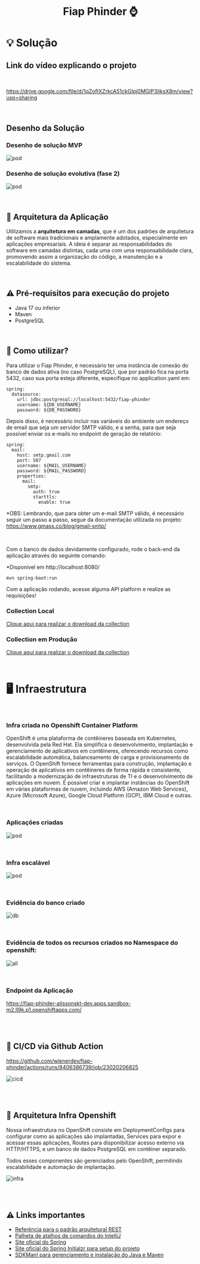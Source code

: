 <h1 align="center">
Fiap Phinder ⌚
</h1>

# 💡 Solução

## Link do vídeo explicando o projeto

<br>

https://drive.google.com/file/d/1qZofIXZrkcA51ckGIpj0MGIP3IiksX8m/view?usp=sharing

<br>

## Desenho da Solução

### Desenho de solução MVP
![pod](/assets/images/Mvp1.jpg)

### Desenho de solução evolutiva (fase 2)
![pod](/assets/images/Mvp2.png)

<br>

## 🧮 Arquitetura da Aplicação

Utilizamos a <b>arquitetura em camadas</b>, que é um dos padrões de arquitetura de software mais tradicionais e amplamente adotados, especialmente em aplicações empresariais. A ideia é separar as responsabilidades do software em camadas distintas, cada uma com uma responsabilidade clara, promovendo assim a organização do código, a manutenção e a escalabilidade do sistema.

<br>

## ⚠ Pré-requisitos para execução do projeto

* Java 17 ou inferior
* Maven
* PostgreSQL

<br>

## 📌 Como utilizar?

Para utilizar o Fiap Phinder, é necessário ter uma instância de conexão do banco de dados ativa (no caso PostgreSQL), que por padrão fica na porta 5432, caso sua porta esteja diferente, especifique no application.yaml em:

```
spring:
  datasource:
    url: jdbc:postgresql://localhost:5432/fiap-phinder
    username: ${DB_USERNAME}
    password: ${DB_PASSWORD}
```

Depois disso, é necessário incluir nas variáveis do ambiente um endereço de email que seja um servidor SMTP válido, e a senha, para que seja possível enviar os e-mails no endpoint de geração de relatório:

```
spring:
  mail:
    host: smtp.gmail.com
    port: 587
    username: ${MAIL_USERNAME}
    password: ${MAIL_PASSWORD}
    properties:
      mail:
        smtp:
          auth: true
          starttls:
            enable: true
```

*OBS: Lembrando, que para obter um e-mail SMTP válido, é necessário seguir um passo a passo, segue da documentação utilizada no projeto: https://www.gmass.co/blog/gmail-smtp/

<br>

Com o banco de dados devidamente configurado, rode o back-end da aplicação através do seguinte comando:

*Disponível em http://localhost:8080/

```
mvn spring-boot:run 
```

Com a aplicação rodando, acesse alguma API platform e realize as requisições!

### Collection Local

[Clique aqui para realizar o download da collection](https://github.com/wienerdev/fiap-phinder/blob/main/assets/collections/FIAP-Phinder-LOCAL.postman_collection.json)

### Collection em Produção

[Clique aqui para realizar o download da collection](https://github.com/wienerdev/fiap-phinder/blob/main/assets/collections/FIAP-Phinder-PROD.postman_collection.json)

<br>

# 🖥️ Infraestrutura

<br>

### Infra criada no Openshift Container Platform

OpenShift é uma plataforma de contêineres baseada em Kubernetes, desenvolvida pela Red Hat. Ela simplifica o desenvolvimento, implantação e gerenciamento de aplicativos em contêineres, oferecendo recursos como escalabilidade automática, balanceamento de carga e provisionamento de serviços. O OpenShift fornece ferramentas para construção, implantação e operação de aplicativos em contêineres de forma rápida e consistente, facilitando a modernização de infraestruturas de TI e o desenvolvimento de aplicações em nuvem. É possível criar e implantar instâncias do OpenShift em várias plataformas de nuvem, incluindo AWS (Amazon Web Services), Azure (Microsoft Azure), Google Cloud Platform (GCP), IBM Cloud e outras.

<br>

### Aplicações criadas

![pod](/assets/images/pods-openshift.png)

<br>

### Infra escalável

![pod](/assets/images/scale-pod.png)

<br>

### Evidência do banco criado

![db](/assets/images/evidência_db.png)

<br>

### Evidência de todos os recursos criados no Namespace do openshift:

![all](/assets/images/all_resources.png)

<br>

### Endpoint da Aplicação

https://fiap-phinder-alissonskt-dev.apps.sandbox-m2.ll9k.p1.openshiftapps.com/

<br>
<br>

## 🔄️ CI/CD via Github Action

https://github.com/wienerdev/fiap-phinder/actions/runs/8406386739/job/23020206825

![cicd](/assets/images/action.png)

<br>
<br>

## 🎈 Arquitetura Infra Openshift

Nossa infraestrutura no OpenShift consiste em DeploymentConfigs para configurar como as aplicações são implantadas, Services para expor e acessar essas aplicações, Routes para disponibilizar acesso externo via HTTP/HTTPS, e um banco de dados PostgreSQL em contêiner separado. 

Todos esses componentes são gerenciados pelo OpenShift, permitindo escalabilidade e automação de implantação.

![infra](/assets/images/fiap-infra-phinder.drawio.png)

<br>
<br>

## ⚠️ Links importantes

* [Referência para o padrão arquitetural REST](https://restfulapi.net/)
* [Palheta de atalhos de comandos do IntelliJ](https://resources.jetbrains.com/storage/products/intellij-idea/docs/IntelliJIDEA_ReferenceCard.pdf)
* [Site oficial do Spring](https://spring.io/)
* [Site oficial do Spring Initialzr para setup do projeto](https://start.spring.io/)
* [SDKMan! para gerenciamento e instalação do Java e Maven](https://sdkman.io/)


